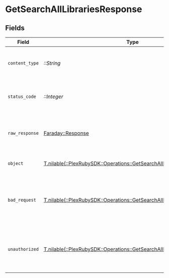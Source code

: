 # GetSearchAllLibrariesResponse


## Fields

| Field                                                                                                                                   | Type                                                                                                                                    | Required                                                                                                                                | Description                                                                                                                             |
| --------------------------------------------------------------------------------------------------------------------------------------- | --------------------------------------------------------------------------------------------------------------------------------------- | --------------------------------------------------------------------------------------------------------------------------------------- | --------------------------------------------------------------------------------------------------------------------------------------- |
| `content_type`                                                                                                                          | *::String*                                                                                                                              | :heavy_check_mark:                                                                                                                      | HTTP response content type for this operation                                                                                           |
| `status_code`                                                                                                                           | *::Integer*                                                                                                                             | :heavy_check_mark:                                                                                                                      | HTTP response status code for this operation                                                                                            |
| `raw_response`                                                                                                                          | [Faraday::Response](https://www.rubydoc.info/gems/faraday/Faraday/Response)                                                             | :heavy_check_mark:                                                                                                                      | Raw HTTP response; suitable for custom response parsing                                                                                 |
| `object`                                                                                                                                | [T.nilable(::PlexRubySDK::Operations::GetSearchAllLibrariesResponseBody)](../../models/operations/getsearchalllibrariesresponsebody.md) | :heavy_minus_sign:                                                                                                                      | The libraries available on the Server                                                                                                   |
| `bad_request`                                                                                                                           | [T.nilable(::PlexRubySDK::Operations::GetSearchAllLibrariesBadRequest)](../../models/operations/getsearchalllibrariesbadrequest.md)     | :heavy_minus_sign:                                                                                                                      | Bad Request - A parameter was not specified, or was specified incorrectly.                                                              |
| `unauthorized`                                                                                                                          | [T.nilable(::PlexRubySDK::Operations::GetSearchAllLibrariesUnauthorized)](../../models/operations/getsearchalllibrariesunauthorized.md) | :heavy_minus_sign:                                                                                                                      | Unauthorized - Returned if the X-Plex-Token is missing from the header or query.                                                        |